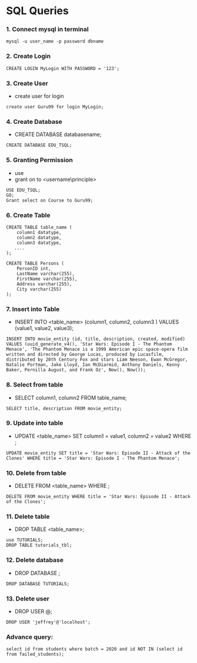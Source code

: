 # SQL Queries

### 1. Connect mysql in terminal
```
mysql -u user_name -p password dbname
```

### 2. Create Login
```
CREATE LOGIN MyLogin WITH PASSWORD = '123';
```

### 3. Create  User
* create user <user-name> for login <login-name>
```  
create user Guru99 for login MyLogin;
```

### 4. Create Database
* CREATE DATABASE databasename;
```  
CREATE DATABASE EDU_TSQL;
```

### 5. Granting Permission
* use <database-name>
* grant <permission-name> on <object-name> to <username\principle>
```
USE EDU_TSQL;
GO;
Grant select on Course to Guru99;
```

### 6. Create Table
```
CREATE TABLE table_name (
    column1 datatype,
    column2 datatype,
    column3 datatype,
   ....
);
```

```
CREATE TABLE Persons (
    PersonID int,
    LastName varchar(255),
    FirstName varchar(255),
    Address varchar(255),
    City varchar(255)
);
```

### 7. Insert into Table
* INSERT INTO <table_name> (column1, column2, column3 ) VALUES (value1, value2, value3);
```
INSERT INTO movie_entity (id, title, description, created, modified) VALUES (uuid_generate_v4(), 'Star Wars: Episode I - The Phantom Menace', 'The Phantom Menace is a 1999 American epic space-opera film written and directed by George Lucas, produced by Lucasfilm, distributed by 20th Century Fox and stars Liam Neeson, Ewan McGregor, Natalie Portman, Jake Lloyd, Ian McDiarmid, Anthony Daniels, Kenny Baker, Pernilla August, and Frank Oz', Now(), Now());
```

### 8. Select from table
* SELECT column1, column2 FROM table_name;
```
SELECT title, description FROM movie_entity;
```

### 9. Update into table
* UPDATE <table_name> SET column1 = value1, column2 = value2 WHERE <condition>;
```
UPDATE movie_entity SET title = 'Star Wars: Episode II - Attack of the Clones' WHERE title = 'Star Wars: Episode I - The Phantom Menace';
```

### 10. Delete from table
* DELETE FROM <table_name> WHERE <condition>;
```
DELETE FROM movie_entity WHERE title = 'Star Wars: Episode II - Attack of the Clones';
```

### 11. Delete table
* DROP TABLE <table_name>;
```
use TUTORIALS;
DROP TABLE tutorials_tbl;
```

### 12. Delete database
* DROP DATABASE <databasename>;
```
DROP DATABASE TUTORIALS;
```

### 13. Delete user
* DROP USER <username>@<hostname>;
```
DROP USER 'jeffrey'@'localhost';
```

### Advance query:
```
select id from students where batch = 2020 and id NOT IN (select id from failed_students);
```